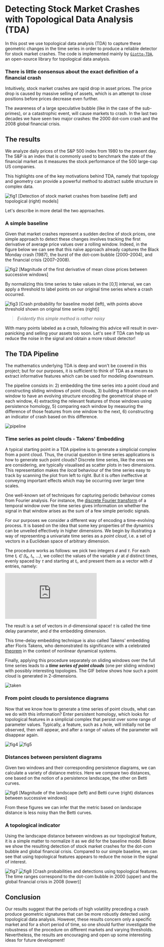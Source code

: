 # Detecting Stock Market Crashes with Topological Data Analysis (TDA)

In this post we use topological data analysis (TDA) to capture these geometric changes in the time series in order to produce a reliable detector for stock market crashes. The code is implemented mainly by [`Giotto-TDA`](https://github.com/giotto-ai/giotto-tda), an open-source library for topological data analysis.

### There is little consensus about the exact definition of a financial crash

Intuitively, stock market crashes are rapid drop in asset prices. The price drop is caused by massive selling of assets, which is an attempt to close positions before prices decrease even further.

The awareness of a large speculative bubble (like in the case of the sub-primes), or a catastrophic event, will cause markets to crash. In the last two decades we have seen two major crashes: the 2000 dot-com crash and the 2008 global financial crisis.

## The results

We analyze daily prices of the S&P 500 index from 1980 to the present day. The S&P is an index that is commonly used to benchmark the state of the financial market as it measures the stock performance of the 500 large-cap US companies.

This highlights one of the key motivations behind TDA, namely that topology and geometry can provide a powerful method to abstract subtle structure in complex data.

![fig1](/images/fig1.png)
[Detection of stock market crashes from baseline (left) and topological (right) models]

Let's describe in more detail the two approaches.

### A simple baseline

Given that market crashes represent a sudden decline of stock prices, one simple approach to detect these changes involves tracking the first derivative of average price values over a rolling window. Indeed, in the figure below we can see that this naïve approach already captures the Black Monday crash (1987), the burst of the dot-com bubble (2000–2004), and the financial crisis (2007–2008).

![fig2](/images/fig2.png)
[Magnitude of the first derivative of mean close prices between successive windows]

By normalizing this time series to take values in the [0,1] interval, we can apply a threshold to label points on our original time series where a crash occurred.

![fig3](/images/fig3.png)
[Crash probability for baseline model (left), with points above threshold shown on original time series (right)]

> *Evidently this simple method is rather noisy*

With many points labeled as a crash, following this advice will result in over-panicking and selling your assets too soon. Let's see if TDA can help us reduce the noise in the signal and obtain a more robust detector!

## The TDA Pipeline

The mathematics underlying TDA is deep and won't be covered in this project; but for our purposes, it is sufficient to think of TDA as a means to extract informative features which can be used for modeling downstream.

The pipeline consists in: 2) embedding the time series into a point cloud and constructing sliding windows of point clouds, 3) building a filtration on each window to have an evolving structure encoding the geometrical shape of each window, 4) extracting the relevant features of those windows using persistence homology, 5) comparing each window by measuring the difference of those features from one window to the next, 6) constructing an indicator of crash based on this difference.

![pipeline](/images/pipeline.JPG)

### Time series as point clouds - Takens' Embedding

A typical starting point in a TDA pipeline is to generate a simplicial complex from a point cloud. Thus, the crucial question in time series applications is how to generate such point clouds? Discrete time series, like the ones we are considering, are typically visualised as scatter plots in two dimensions. This representation makes the *local* behaviour of the time series easy to track by scanning the plot from left to right. But it is often ineffective at conveying important effects which may be occurring over larger time scales.

One well-known set of techniques for capturing periodic behaviour comes from Fourier analysis. For instance, the [discrete Fourier transform](https://en.wikipedia.org/wiki/Discrete_Fourier_Transform) of a temporal window over the time series gives information on whether the signal in that window arises as the sum of a few simple periodic signals.

For our purposes we consider a different way of encoding a time-evolving process. It is based on the idea that some key properties of the dynamics can be unveiled effectively in higher dimensions. We begin by illustrating a way of representing a univariate time series as a *point cloud*, i.e. a set of vectors in a Euclidean space of arbitrary dimension.

The procedure works as follows: we pick two integers *d* and *τ*. For each time *tᵢ ∈ (t₀, t₁, …)*, we collect the values of the variable *y* at *d* distinct times, evenly spaced by *τ* and starting at *tᵢ*, and present them as a vector with *d* entries, namely:

![equation](https://latex.codecogs.com/svg.latex?%5Clarge%20Y_%7Bt_i%7D%20%3D%20%28y_%7Bt_i%7D%2Cy_%7Bt_i&plus;%5Ctau%7D%2C%5Cdots%2Cy_%7Bt_i&plus;%28d-1%29%5Ctau%7D%29)

The result is a set of vectors in *d*-dimensional space! *τ* is called the time delay parameter, and *d* the embedding dimension.

This time-delay embedding technique is also called Takens' embedding after Floris Takens, who demonstrated its significance with a celebrated [theorem](https://en.wikipedia.org/wiki/Takens%27s_theorem) in the context of nonlinear dynamical systems.

Finally, applying this procedure separately on sliding windows over the full time series leads to a ***time series of point clouds*** (one per sliding window) with possibly interesting topologies. The GIF below shows how such a point cloud is generated in 2-dimensions.

![taken](/images/takens.gif)

### From point clouds to persistence diagrams

Now that we know how to generate a time series of point clouds, what can we do with this information? Enter persistent homology, which looks for topological features in a simplicial complex that persist over some range of parameter values. Typically, a feature, such as a hole, will initially not be observed, then will appear, and after a range of values of the parameter will disappear again.

![fig4](/images/fig4.png)
![fig5](/images/fig5.png)

### Distances between persistent diagrams

Given two windows and their corresponding persistence diagrams, we can calculate a variety of distance metrics. Here we compare two distances, one based on the notion of a persistence landscape, the other on Betti curves.

![fig6](/images/fig6.png)
[Magnitude of the landscape (left) and Betti curve (right) distances between successive windows]

From these figures we can infer that the metric based on landscape distance is less noisy than the Betti curves.

### A topological indicator

Using the landscape distance between windows as our topological feature, it is a simple matter to normalize it as we did for the baseline model. Below we show the resulting detection of stock market crashes for the dot-com bubble and global financial crisis. Compared to our simple baseline, we can see that using topological features appears to reduce the noise in the signal of interest.

![fig7](/images/fig7.png)
![fig8](/images/fig8.png)
[Crash probabilities and detections using topological features. The time ranges correspond to the dot-com bubble in 2000 (upper) and the global financial crisis in 2008 (lower)]

## Conclusion

Our results suggest that the periods of high volatility preceding a crash produce geometric signatures that can be more robustly detected using topological data analysis. However, these results concern only a specific market and for a short period of time, so one should further investigate the robustness of the procedure on different markets and varying thresholds. Nevertheless, the results are encouraging and open up some interesting ideas for future development!

